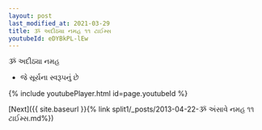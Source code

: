 ```yaml
---
layout: post
last_modified_at: 2021-03-29
title: ૐ અદીઠ્યા નમહ ૧૧ ટાઈમ્સ
youtubeId: eDYBkPL-lEw
---
```

 
 
 ૐ અદીઠ્યા નમહ  
 
 -  જે સૂર્યના સ્વરૂપનું છે 
 
  
 
  
 
 
 
 
 
 


{% include youtubePlayer.html id=page.youtubeId %}
 
[Next]({{ site.baseurl }}{% link  split1/_posts/2013-04-22-ૐ અંસાવે નમહ ૧૧ ટાઈમ્સ.md%})
 
